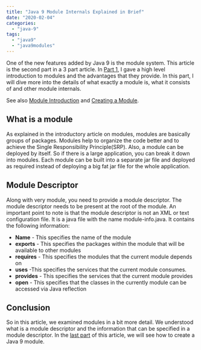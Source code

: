 ```yaml
---
title: "Java 9 Module Internals Explained in Brief"
date: "2020-02-04"
categories: 
  - "java-9"
tags: 
  - "java9"
  - "java9modules"
---
```


One of the new features added by Java 9 is the module system. This article is the second part in a 3 part article. In [Part 1](https://learnjava.co.in/java-9-modules-introduction/), I gave a high level introduction to modules and the advantages that they provide. In this part, I will dive more into the details of what exactly a module is, what it consists of and other module internals.

See also [Module Introduction](https://learnjava.co.in/java-9-modules-introduction/) and [Creating a Module](https://learnjava.co.in/creating-a-java-9-module/).

## What is a module

As explained in the introductory article on modules, modules are basically groups of packages. Modules help to organize the code better and to achieve the Single Responsibility Principle(SRP). Also, a module can be deployed by itself. So if there is a large application, you can break it down into modules. Each module can be built into a separate jar file and deployed as required instead of deploying a big fat jar file for the whole application.

## Module Descriptor

Along with very module, you need to provide a module descriptor. The module descriptor needs to be present at the root of the module. An important point to note is that the module descriptor is not an XML or text configuration file. It is a java file with the name module-info.java. It contains the following information:

- **Name** - This specifies the name of the module
- **exports** - This specifies the packages within the module that will be available to other modules
- **requires** - This specifies the modules that the current module depends on
- **uses** -This specifies the services that the current module consumes.
- **provides** - This specifies the services that the current module provides
- **open** - This specifies that the classes in the currently module can be accessed via Java reflection

## Conclusion

So in this article, we examined modules in a bit more detail. We understood what is a module descriptor and the information that can be specified in a module descriptor. In the [last part](https://learnjava.co.in/creating-a-java-9-module/) of this article, we will see how to create a Java 9 module.
